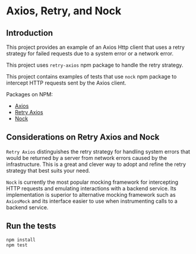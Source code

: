 # Axios, Retry, and Nock

## Introduction

This project provides an example of an Axios Http client that uses a retry strategy for failed requests due to a system error or a network error.

This project uses `retry-axios` npm package to handle the retry strategy.

This project contains examples of tests that use `nock` npm package to intercept HTTP requests sent by the Axios client.

Packages on NPM:
* [Axios](https://www.npmjs.com/package/axios)
* [Retry Axios](https://www.npmjs.com/package/retry-axios/v/latest)
* [Nock](https://www.npmjs.com/package/nock)

## Considerations on Retry Axios and Nock

`Retry Axios` distinguishes the retry strategy for handling system errors that would be returned by a server from network errors caused by the infrastructure. This is a great and clever way to adopt and refine the retry strategy that best suits your need.

`Nock` is currently the most popular mocking framework for intercepting HTTP requests and emulating interactions with a backend service. Its implementation is superior to alternative mocking framework such as `AxiosMock` and its interface easier to use when instrumenting calls to a backend service.

## Run the tests

```shell
npm install
npm test
```
